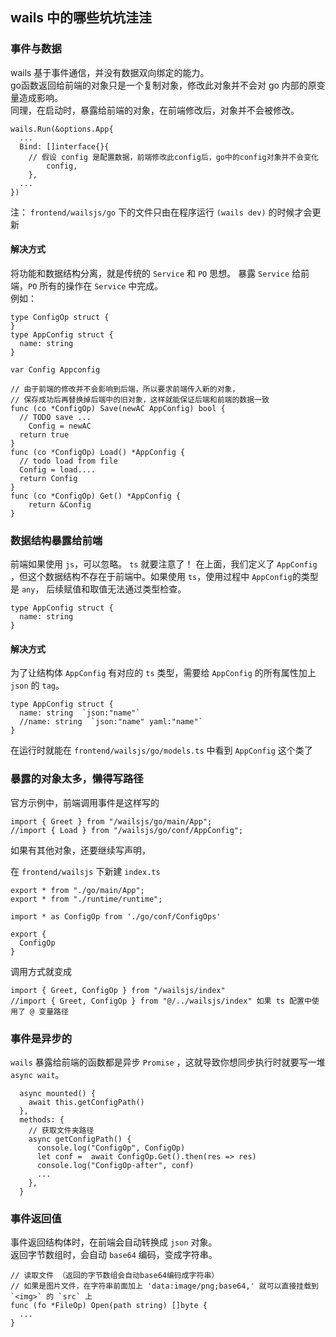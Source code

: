 ## wails 中的哪些坑坑洼洼

### 事件与数据
wails 基于事件通信，并没有数据双向绑定的能力。  
go函数返回给前端的对象只是一个复制对象，修改此对象并不会对 go 内部的原变量造成影响。  
同理，在启动时，暴露给前端的对象，在前端修改后，对象并不会被修改。
```
wails.Run(&options.App{
  ...
  Bind: []interface{}{
    // 假设 config 是配置数据，前端修改此config后，go中的config对象并不会变化
		config,
	},
  ...
})
```
注： `frontend/wailsjs/go` 下的文件只由在程序运行 `(wails dev)` 的时候才会更新

#### 解决方式
将功能和数据结构分离，就是传统的 `Service` 和 `PO` 思想。
暴露 `Service` 给前端，`PO` 所有的操作在 `Service` 中完成。  
例如：
```
type ConfigOp struct {
}
type AppConfig struct {
  name: string
}

var Config Appconfig

// 由于前端的修改并不会影响到后端，所以要求前端传入新的对象，
// 保存成功后再替换掉后端中的旧对象，这样就能保证后端和前端的数据一致
func (co *ConfigOp) Save(newAC AppConfig) bool {
  // TODO save ...
	Config = newAC
  return true
}
func (co *ConfigOp) Load() *AppConfig {
  // todo load from file
  Config = load....
  return Config
}
func (co *ConfigOp) Get() *AppConfig {
	return &Config
}

```
### 数据结构暴露给前端
前端如果使用 `js`，可以忽略。 `ts` 就要注意了！
在上面，我们定义了 `AppConfig` ，但这个数据结构不存在于前端中。如果使用 `ts`，使用过程中 `AppConfig`的类型是 `any`， 后续赋值和取值无法通过类型检查。
```
type AppConfig struct {
  name: string
}
```
#### 解决方式
为了让结构体 `AppConfig` 有对应的 `ts` 类型，需要给 `AppConfig` 的所有属性加上 `json` 的 `tag`。
```
type AppConfig struct {
  name: string  `json:"name"`
  //name: string  `json:"name" yaml:"name"`
}
```
在运行时就能在 `frontend/wailsjs/go/models.ts` 中看到 `AppConfig` 这个类了

### 暴露的对象太多，懒得写路径
官方示例中，前端调用事件是这样写的
```
import { Greet } from "/wailsjs/go/main/App";
//import { Load } from "/wailsjs/go/conf/AppConfig";
```
如果有其他对象，还要继续写声明，

在 `frontend/wailsjs` 下新建 `index.ts`
```
export * from "./go/main/App";
export * from "./runtime/runtime";

import * as ConfigOp from './go/conf/ConfigOps'

export {
  ConfigOp
}
```
调用方式就变成
```
import { Greet, ConfigOp } from "/wailsjs/index"
//import { Greet, ConfigOp } from "@/../wailsjs/index" 如果 ts 配置中使用了 @ 变量路径
```

### 事件是异步的
`wails` 暴露给前端的函数都是异步 `Promise` ，这就导致你想同步执行时就要写一堆 `async wait`。
```
  async mounted() { 
    await this.getConfigPath()
  },
  methods: {
    // 获取文件夹路径
    async getConfigPath() {
      console.log("ConfigOp", ConfigOp)
      let conf =  await ConfigOp.Get().then(res => res)
      console.log("ConfigOp-after", conf)
      ...
    },
  }
```

### 事件返回值
事件返回结构体时，在前端会自动转换成 `json` 对象。  
返回字节数组时，会自动 `base64` 编码，变成字符串。
```
// 读取文件 （返回的字节数组会自动base64编码成字符串）
// 如果是图片文件，在字符串前面加上 'data:image/png;base64,' 就可以直接挂载到 `<img>` 的 `src` 上
func (fo *FileOp) Open(path string) []byte {
  ...
}
```



